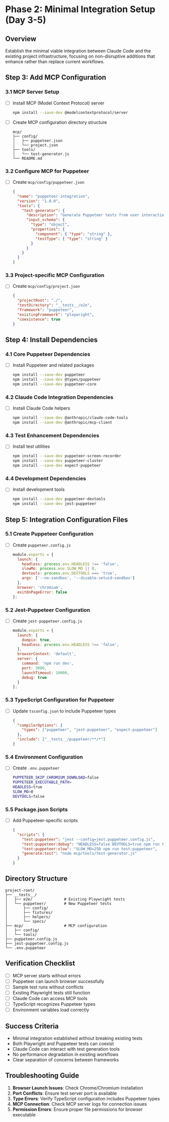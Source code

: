 # Phase 2: Minimal Integration Setup (Day 3-5)

## Overview
Establish the minimal viable integration between Claude Code and the existing project infrastructure, focusing on non-disruptive additions that enhance rather than replace current workflows.

## Step 3: Add MCP Configuration

### 3.1 MCP Server Setup
- [ ] Install MCP (Model Context Protocol) server
  ```bash
  npm install --save-dev @modelcontextprotocol/server
  ```
- [ ] Create MCP configuration directory structure
  ```
  mcp/
  ├── config/
  │   ├── puppeteer.json
  │   └── project.json
  ├── tools/
  │   └── test-generator.js
  └── README.md
  ```

### 3.2 Configure MCP for Puppeteer
- [ ] Create `mcp/config/puppeteer.json`
  ```json
  {
    "name": "puppeteer-integration",
    "version": "1.0.0",
    "tools": {
      "test-generator": {
        "description": "Generate Puppeteer tests from user interactions",
        "input_schema": {
          "type": "object",
          "properties": {
            "component": { "type": "string" },
            "testType": { "type": "string" }
          }
        }
      }
    }
  }
  ```

### 3.3 Project-specific MCP Configuration
- [ ] Create `mcp/config/project.json`
  ```json
  {
    "projectRoot": "./",
    "testDirectory": "__tests__/e2e",
    "framework": "puppeteer",
    "existingFramework": "playwright",
    "coexistence": true
  }
  ```

## Step 4: Install Dependencies

### 4.1 Core Puppeteer Dependencies
- [ ] Install Puppeteer and related packages
  ```bash
  npm install --save-dev puppeteer
  npm install --save-dev @types/puppeteer
  npm install --save-dev puppeteer-core
  ```

### 4.2 Claude Code Integration Dependencies
- [ ] Install Claude Code helpers
  ```bash
  npm install --save-dev @anthropic/claude-code-tools
  npm install --save-dev @anthropic/mcp-client
  ```

### 4.3 Test Enhancement Dependencies
- [ ] Install test utilities
  ```bash
  npm install --save-dev puppeteer-screen-recorder
  npm install --save-dev puppeteer-cluster
  npm install --save-dev expect-puppeteer
  ```

### 4.4 Development Dependencies
- [ ] Install development tools
  ```bash
  npm install --save-dev puppeteer-devtools
  npm install --save-dev jest-puppeteer
  ```

## Step 5: Integration Configuration Files

### 5.1 Create Puppeteer Configuration
- [ ] Create `puppeteer.config.js`
  ```javascript
  module.exports = {
    launch: {
      headless: process.env.HEADLESS !== 'false',
      slowMo: process.env.SLOW_MO || 0,
      devtools: process.env.DEVTOOLS === 'true',
      args: ['--no-sandbox', '--disable-setuid-sandbox']
    },
    browser: 'chromium',
    exitOnPageError: false
  };
  ```

### 5.2 Jest-Puppeteer Configuration
- [ ] Create `jest-puppeteer.config.js`
  ```javascript
  module.exports = {
    launch: {
      dumpio: true,
      headless: process.env.HEADLESS !== 'false',
    },
    browserContext: 'default',
    server: {
      command: 'npm run dev',
      port: 3000,
      launchTimeout: 10000,
      debug: true
    }
  };
  ```

### 5.3 TypeScript Configuration for Puppeteer
- [ ] Update `tsconfig.json` to include Puppeteer types
  ```json
  {
    "compilerOptions": {
      "types": ["puppeteer", "jest-puppeteer", "expect-puppeteer"]
    },
    "include": ["__tests__/puppeteer/**/*"]
  }
  ```

### 5.4 Environment Configuration
- [ ] Create `.env.puppeteer`
  ```bash
  PUPPETEER_SKIP_CHROMIUM_DOWNLOAD=false
  PUPPETEER_EXECUTABLE_PATH=
  HEADLESS=true
  SLOW_MO=0
  DEVTOOLS=false
  ```

### 5.5 Package.json Scripts
- [ ] Add Puppeteer-specific scripts
  ```json
  {
    "scripts": {
      "test:puppeteer": "jest --config=jest.puppeteer.config.js",
      "test:puppeteer:debug": "HEADLESS=false DEVTOOLS=true npm run test:puppeteer",
      "test:puppeteer:slow": "SLOW_MO=250 npm run test:puppeteer",
      "generate:test": "node mcp/tools/test-generator.js"
    }
  }
  ```

## Directory Structure
```
project-root/
├── __tests__/
│   ├── e2e/              # Existing Playwright tests
│   └── puppeteer/        # New Puppeteer tests
│       ├── config/
│       ├── fixtures/
│       ├── helpers/
│       └── specs/
├── mcp/                  # MCP configuration
│   ├── config/
│   └── tools/
├── puppeteer.config.js
├── jest-puppeteer.config.js
└── .env.puppeteer
```

## Verification Checklist
- [ ] MCP server starts without errors
- [ ] Puppeteer can launch browser successfully
- [ ] Sample test runs without conflicts
- [ ] Existing Playwright tests still function
- [ ] Claude Code can access MCP tools
- [ ] TypeScript recognizes Puppeteer types
- [ ] Environment variables load correctly

## Success Criteria
- Minimal integration established without breaking existing tests
- Both Playwright and Puppeteer tests can coexist
- Claude Code can interact with test generation tools
- No performance degradation in existing workflows
- Clear separation of concerns between frameworks

## Troubleshooting Guide
1. **Browser Launch Issues**: Check Chrome/Chromium installation
2. **Port Conflicts**: Ensure test server port is available
3. **Type Errors**: Verify TypeScript configuration includes Puppeteer types
4. **MCP Connection**: Check MCP server logs for connection issues
5. **Permission Errors**: Ensure proper file permissions for browser executable
